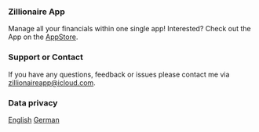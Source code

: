 ### Zillionaire App

Manage all your financials within one single app!
Interested? Check out the App on the [AppStore](https://apps.apple.com/us/app/zillionaire/id1582291065).

### Support or Contact

If you have any questions, feedback or issues please contact me via [zillionaireapp@icloud.com](mailto:zillionaireapp@icloud.com).

### Data privacy
[English](privacy-en.md)
[German](privacy-de.md)

